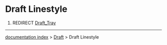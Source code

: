 # Draft Linestyle
1.  REDIRECT [Draft\_Tray](Draft_Tray.md)

---
[documentation index](../README.md) > [Draft](Draft_Workbench.md) > Draft Linestyle
